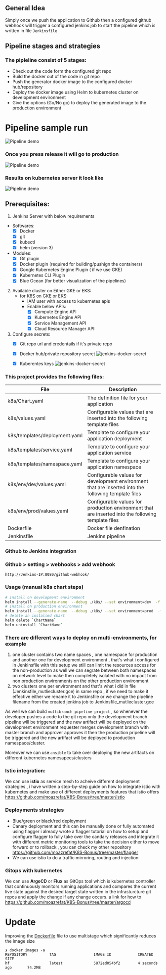 ## General Idea
Simply once we push the application to Github then a configured github webhook will trigger a configured jenkins job to start the pipeline which is written in file `Jenkinsfile`

## Pipeline stages and strategies 
### The pipleline consist of 5 stages: 
- Check out the code form the configured git repo 
- Build the docker out of the code in git repo
- Push the generator docker image to the configured docker hub/repository 
- Deploy the docker image using Helm to kubernetes cluster on development environment 
- Give the options (Go/No go) to deploy the generated image to the production environment

# Pipeline sample run
![Pipeline demo](files/pipeline-dev.png)
### Once you press release it will go to production 
![Pipeline demo](files/pipeline-prod.png)
### Results on kubernetes server it look like 
![Pipeline demo](files/k8s-output.png)

## Prerequisites: 
1. Jenkins Server with below requirements 
- Softwares: 
  - [x] Docker
  - [x] git
  - [x] kubectl 
  - [x] helm (version 3)
- Modules: 
  - [x] Git plugin
  - [x] Docker plugin (required for building/pushign the containers)
  - [x] Google Kubernetes Engine Plugin ( if we use GKE)
  - [x] Kubernetes CLI Plugin
  - [x] Blue Ocean (for better visualization of the pipelines)
  
2. Available cluster on Either GKE or EKS: 
   - for K8S on GKE or EKS: 
      - IAM user with access to kubernetes apis
      - Enable below APIs:
        - [x] Compute Engine API
        - [x] Kubernetes Engine API
        - [x] Service Management API
        - [x] Cloud Resource Manager API

3. Configure secrets:
   - [x] Git repo url and credentails if it's private repo  
   - [x] Docker hub/private repository secret
     ![jenkins-docker-secret](files/jenkins-docker-secret.png)
   - [x] Kuberentes keys
     ![jenkins-docker-secret](files/jenkins-kubernetes-secret.png)


### This project provides the following files:

|File	| Description| 
|--------------------------- | -----------------------------|
|k8s/Chart.yaml |	The definition file for your application| 
|k8s/values.yaml | Configurable values that are inserted into the following template files| 
|k8s/templates/deployment.yaml | Template to configure your application deployment|
|k8s/templates/service.yaml | Template to configure your application service|
|k8s/templates/namespace.yaml	| Template to configure your application namespace| 
|k8s/env/dev/values.yaml | Configurable values for development environment that are inserted into the following template files|
|k8s/env/prod/values.yaml	| Configurable values for production environment that are inserted into the following template files| 
|Dockerfile |	Docker file denfination |
|Jenkinsfile |	Jenkins pipeline |

### Github to Jenkins integration 
### Github > setting > webhooks > add webhook
```
http://Jenkins-IP:8080/github-webhook/
```

### Usage (manual k8s chart steps)
```bash
# install on development environment 
helm install --generate-name  --debug ./k8s/ --set environment=dev  -f k8s/envs/dev/values.yaml # or replace -f with --values 
# install on production environment 
helm install --generate-name  --debug ./k8s/ --set environment=prod  -f k8s/envs/prod/values.yaml # or replace -f with --values 
# delete an installed chart 
helm delete `ChartName`
helm uninstall `ChartName`
```

### There are different ways to deploy on multi-environments, for example
1. one cluster contains two name spaces , one namespace for production and another one for development environment , that's what i configured in Jenkinsfile with this setup we still can limit the resources access for the non-production as well we can segrate between both namespaces on network level to make then completely isolated with no impact from non production environments on the other production environment
2. two clusters one per environment and that's what i did in file (Jenkinsfile_mutliecluster.gce) in same repo , if we need to make it effective either we rename it to Jenkinsfile or we change the pipeline filename from the created jenkins job to Jenkinsfile_mutliecluster.gce

As well we can build `multibranch pipeline project` , so whenever the developer pushes a code to the git repo only the development branch pipeline will be triggered and the new artifact will be deployed on the development environment requester merges development branch with master branch and approver approves it then the production pripeline will be triggered and the new artifact will be deployed to production namespace/cluster. 

Moreover we can use ``ansible`` to take over deploying the new artifacts on different kubernetes namesapecs/clusters 

### Istio integration: 
   We can use **istio** as service mesh to acheive different deployment strategies , i have written a step-by-step guide on how to integrate istio with kubernetes and make use of different deployments features that istio offers https://github.com/moazrefat/K8S-Bonus/tree/master/istio 
### Deployments strategies
   - Blue/green or black/red deployment
   - Canary deployment and this can be manually done or fully automated using flagger i already wrote a flagger tutorial on how to setup and configure flagger to fully take over the candary releases and integrate it with different metric monitoring tools to take the decision either to move forward or to rollback , you can check my other repository https://github.com/moazrefat/K8S-Bonus/tree/master/flagger 
   - We can use istio to do a traffic mirroring, routing and injection
  
### Gitops with kubernetes
We can use **ArgoCD** or **Flux** as GitOps tool which is kubernetes controller that continuously monitors running applications and compares the current live state against the desired target state written in the infrasturcture git repos and apply the change if any change occurs. a link for how to https://github.com/moazrefat/K8S-Bonus/tree/master/argocd  



# Update
Improving the [Dockerfile](https://github.com/moazrefat/hello-nodejs/blob/master/Dockerfile) file to use multistage which significantly reduces the image size
```
❯ docker images -a
REPOSITORY          TAG                 IMAGE ID            CREATED             SIZE
hf                  latest              5872ed054bf2        4 seconds ago       74.2MB
```